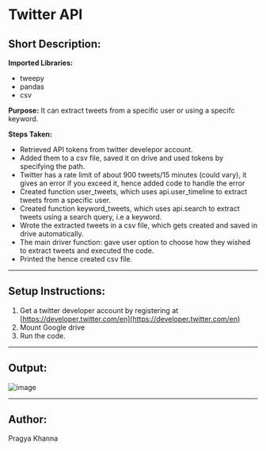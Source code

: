 # Twitter API
## Short Description:
**Imported Libraries:**
- tweepy
- pandas
- csv


**Purpose:**
It can extract tweets from a specific user or using a specifc keyword.

**Steps Taken:**
- Retrieved API tokens from twitter develepor account.
- Added them to a csv file, saved it on drive and used tokens by specifying the path.
- Twitter has a rate limit of about 900 tweets/15 minutes (could vary), it gives an error if you exceed it, hence added code to handle the error
- Created function user_tweets, which uses api.user_timeline to extract tweets from a specific user.
- Created function keyword_tweets, which uses api.search to extract tweets using a search query, i.e a keyword.
- Wrote the extracted tweets in a csv file, which gets created and saved in drive automatically.
- The main driver function: gave user option to choose how they wished to extract tweets and executed the code.
- Printed the hence created csv file.

------------
## Setup Instructions:
1. Get a twitter developer account by registering at [https://developer.twitter.com/en](https://developer.twitter.com/en)
2. Mount Google drive
3. Run the code.

------------

## Output:
![image](https://user-images.githubusercontent.com/75221153/121482899-35ad9d00-c9eb-11eb-8454-aee6c4155430.png)

------------

## Author:
Pragya Khanna
